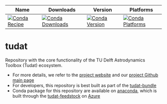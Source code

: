 
| Name | Downloads | Version | Platforms |
| --- | --- | --- | --- |
| [![Conda Recipe](https://img.shields.io/badge/recipe-tudat-green.svg)](https://anaconda.org/tudat-team/tudat) | [![Conda Downloads](https://img.shields.io/conda/dn/tudat-team/tudat.svg)](https://anaconda.org/tudat-team/tudat) | [![Conda Version](https://img.shields.io/conda/vn/tudat-team/tudat.svg)](https://anaconda.org/tudat-team/tudat) | [![Conda Platforms](https://img.shields.io/conda/pn/tudat-team/tudat.svg)](https://anaconda.org/tudat-team/tudat) |

# tudat

Repository with the core functionality of the TU Delft Astrodynamics Toolbox (Tudat) ecosystem. 
* For more details, we refer to the [project website](https://docs.tudat.space/en/latest/) and our [project Github main page](https://github.com/tudat-team)
* For developers, this repository is best built as part of the [tudat-bundle](https://github.com/tudat-team/tudat-bundle)
* Conda package for this repository are available on [anaconda](anaconda.org/tudat-team/tudat/), which is built through the [tudat-feedstock](https://github.com/tudat-team/tudat-feedstock) on [Azure](https://dev.azure.com/tudat-team/feedstock-builds/_build?definitionId=2)
